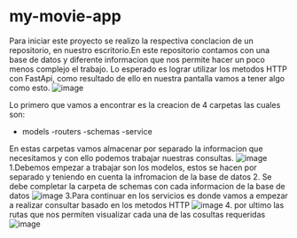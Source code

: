 # my-movie-app

Para iniciar este proyecto se realizo la respectiva conclacion de un repositorio, en nuestro escritorio.En este repositorio contamos con una base de datos y diferente informacion que nos permite hacer un poco menos complejo el trabajo.
Lo esperado es lograr utilizar los metodos HTTP con FastApi, como resultado de ello en nuestra pantalla vamos a tener algo como esto. 
![image](https://user-images.githubusercontent.com/114543688/216486025-63452d67-39b2-4664-8ea4-90d192722c5d.png)

Lo primero que vamos a encontrar es la creacion de 4 carpetas las cuales son:
- models
-routers
-schemas
-service

En estas carpetas vamos almacenar por separado la informacion que necesitamos y con ello podemos trabajar nuestras consultas.
![image](https://user-images.githubusercontent.com/114543688/216486385-4042aa8d-58ef-4404-817b-748af639da96.png)
1.Debemos empezar a trabajar son los modelos, estos se hacen por separado y teniendo en cuenta la infromacion de la base de datos
2. Se debe completar la carpeta de schemas con cada informacion de la base de datos
![image](https://user-images.githubusercontent.com/114543688/216486571-c8b6469a-085c-4635-9dd1-df13cb4ce1d8.png)
3.Para continuar en los servicios es donde vamos a empezar a realizar consultar basado en los metodos HTTP 
![image](https://user-images.githubusercontent.com/114543688/216486672-a73549da-9d3d-466b-ac8a-1b5eb7674f8c.png)
4. por ultimo las rutas que nos permiten visualizar cada una de las cosultas requeridas
![image](https://user-images.githubusercontent.com/114543688/216486740-18224b52-43da-482b-8be6-b6c8a5250be6.png)

